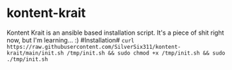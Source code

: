 # kontent-krait

Kontent Krait is an ansible based installation script.
It's a piece of shit right now, but I'm learning...
:)
#Installation#
```curl https://raw.githubusercontent.com/SilverSix311/kontent-krait/main/init.sh /tmp/init.sh && sudo chmod +x /tmp/init.sh && sudo ./tmp/init.sh```
